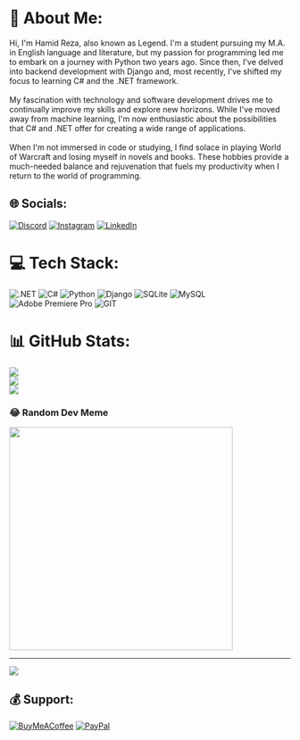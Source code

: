 # 🦅 About Me:
Hi, I'm Hamid Reza, also known as Legend. I'm a student pursuing my M.A. in English language and literature, but my passion for programming led me to embark on a journey with Python two years ago. Since then, I've delved into backend development with Django and, most recently, I've shifted my focus to learning C# and the .NET framework.<br><br>My fascination with technology and software development drives me to continually improve my skills and explore new horizons. While I've moved away from machine learning, I'm now enthusiastic about the possibilities that C# and .NET offer for creating a wide range of applications.<br><br>When I'm not immersed in code or studying, I find solace in playing World of Warcraft and losing myself in novels and books. These hobbies provide a much-needed balance and rejuvenation that fuels my productivity when I return to the world of programming.<br>


## 🌐 Socials:
[![Discord](https://img.shields.io/badge/Discord-%237289DA.svg?logo=discord&logoColor=white)](https://discord.gg/HRP#7756) [![Instagram](https://img.shields.io/badge/Instagram-%23E4405F.svg?logo=Instagram&logoColor=white)](https://instagram.com/_hr.p_) [![LinkedIn](https://img.shields.io/badge/LinkedIn-%230077B5.svg?logo=linkedin&logoColor=white)](https://linkedin.com/in/hamid-reza-panahi-40849b235/) 

# 💻 Tech Stack:
![.NET](https://img.shields.io/badge/.NET-512BD4?logo=dotnet&logoColor=fff) ![C#](https://img.shields.io/badge/c%23-%23239120.svg?style=flat&logo=c-sharp&logoColor=white) ![Python](https://img.shields.io/badge/python-3670A0?style=flat&logo=python&logoColor=ffdd54) ![Django](https://img.shields.io/badge/django-%23092E20.svg?style=flat&logo=django&logoColor=white) ![SQLite](https://img.shields.io/badge/sqlite-%2307405e.svg?style=flat&logo=sqlite&logoColor=white) ![MySQL](https://img.shields.io/badge/mysql-%2300000f.svg?style=flat&logo=mysql&logoColor=white) ![Adobe Premiere Pro](https://img.shields.io/badge/Adobe%20Premiere%20Pro-9999FF.svg?style=flat&logo=Adobe%20Premiere%20Pro&logoColor=white) ![GIT](https://img.shields.io/badge/Git-fc6d26?style=flat&logo=git&logoColor=white)
# 📊 GitHub Stats:
![](https://github-readme-stats.vercel.app/api?username=Hr-Panahi&theme=merko&hide_border=true&include_all_commits=true&count_private=false)<br/>
![](https://github-readme-streak-stats.herokuapp.com/?user=Hr-Panahi&theme=merko&hide_border=true)<br/>
![](https://github-readme-stats.vercel.app/api/top-langs/?username=Hr-Panahi&theme=merko&hide_border=true&include_all_commits=true&count_private=false&layout=compact)

### 😂 Random Dev Meme
<img src='https://randommeme-five.vercel.app/' style="height: 400px;"/>

---
[![](https://visitcount.itsvg.in/api?id=Hr-Panahi&icon=5&color=8)](https://visitcount.itsvg.in)

  ## 💰 Support:
  [![BuyMeACoffee](https://img.shields.io/badge/Buy%20Me%20a%20Coffee-ffdd00?style=for-the-badge&logo=buy-me-a-coffee&logoColor=black)](https://buymeacoffee.com/hrpanahi7c) [![PayPal](https://img.shields.io/badge/PayPal-00457C?style=for-the-badge&logo=paypal&logoColor=white)](https://paypal.me/hrpanahi) 

  
<!-- Proudly created with GPRM ( https://gprm.itsvg.in ) -->
